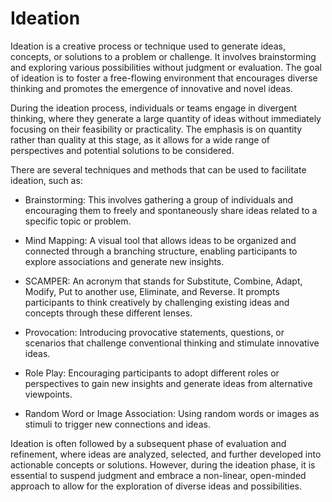 # Ideation

Ideation is a creative process or technique used to generate ideas, concepts, or solutions to a problem or challenge. It involves brainstorming and exploring various possibilities without judgment or evaluation. The goal of ideation is to foster a free-flowing environment that encourages diverse thinking and promotes the emergence of innovative and novel ideas.

During the ideation process, individuals or teams engage in divergent thinking, where they generate a large quantity of ideas without immediately focusing on their feasibility or practicality. The emphasis is on quantity rather than quality at this stage, as it allows for a wide range of perspectives and potential solutions to be considered.

There are several techniques and methods that can be used to facilitate ideation, such as:

* Brainstorming: This involves gathering a group of individuals and encouraging them to freely and spontaneously share ideas related to a specific topic or problem.

* Mind Mapping: A visual tool that allows ideas to be organized and connected through a branching structure, enabling participants to explore associations and generate new insights.

* SCAMPER: An acronym that stands for Substitute, Combine, Adapt, Modify, Put to another use, Eliminate, and Reverse. It prompts participants to think creatively by challenging existing ideas and concepts through these different lenses.

* Provocation: Introducing provocative statements, questions, or scenarios that challenge conventional thinking and stimulate innovative ideas.

* Role Play: Encouraging participants to adopt different roles or perspectives to gain new insights and generate ideas from alternative viewpoints.

* Random Word or Image Association: Using random words or images as stimuli to trigger new connections and ideas.

Ideation is often followed by a subsequent phase of evaluation and refinement, where ideas are analyzed, selected, and further developed into actionable concepts or solutions. However, during the ideation phase, it is essential to suspend judgment and embrace a non-linear, open-minded approach to allow for the exploration of diverse ideas and possibilities.